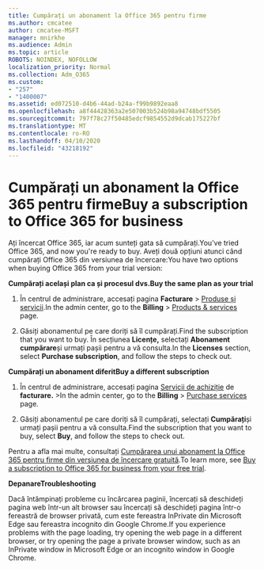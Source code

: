 ```yaml
---
title: Cumpărați un abonament la Office 365 pentru firme
ms.author: cmcatee
author: cmcatee-MSFT
manager: mnirkhe
ms.audience: Admin
ms.topic: article
ROBOTS: NOINDEX, NOFOLLOW
localization_priority: Normal
ms.collection: Adm_O365
ms.custom:
- "257"
- "1400007"
ms.assetid: ed072510-d4b6-44ad-b24a-f99b9892eaa8
ms.openlocfilehash: a8f44428363a2e507003b524b98a94748bdf5505
ms.sourcegitcommit: 797f78c27f50485edcf9854552d9dcab175227bf
ms.translationtype: MT
ms.contentlocale: ro-RO
ms.lasthandoff: 04/10/2020
ms.locfileid: "43218192"
---
```

# <a name="buy-a-subscription-to-office-365-for-business"></a><span data-ttu-id="5b61a-102">Cumpărați un abonament la Office 365 pentru firme</span><span class="sxs-lookup"><span data-stu-id="5b61a-102">Buy a subscription to Office 365 for business</span></span>

<span data-ttu-id="5b61a-103">Ați încercat Office 365, iar acum sunteți gata să cumpărați.</span><span class="sxs-lookup"><span data-stu-id="5b61a-103">You've tried Office 365, and now you're ready to buy.</span></span> <span data-ttu-id="5b61a-104">Aveți două opțiuni atunci când cumpărați Office 365 din versiunea de încercare:</span><span class="sxs-lookup"><span data-stu-id="5b61a-104">You have two options when buying Office 365 from your trial version:</span></span>
  
 <span data-ttu-id="5b61a-105">**Cumpărați același plan ca și procesul dvs.**</span><span class="sxs-lookup"><span data-stu-id="5b61a-105">**Buy the same plan as your trial**</span></span>
  
1. <span data-ttu-id="5b61a-106">În centrul de administrare, accesați pagina **Facturare** \> [Produse și servicii](https://go.microsoft.com/fwlink/p/?linkid=842054).</span><span class="sxs-lookup"><span data-stu-id="5b61a-106">In the admin center, go to the **Billing** \> [Products & services](https://go.microsoft.com/fwlink/p/?linkid=842054) page.</span></span>

2. <span data-ttu-id="5b61a-107">Găsiți abonamentul pe care doriți să îl cumpărați.</span><span class="sxs-lookup"><span data-stu-id="5b61a-107">Find the subscription that you want to buy.</span></span> <span data-ttu-id="5b61a-108">În secțiunea **Licențe,** selectați **Abonament cumpărare**și urmați pașii pentru a vă consulta.</span><span class="sxs-lookup"><span data-stu-id="5b61a-108">In the **Licenses** section, select **Purchase subscription**, and follow the steps to check out.</span></span>

<span data-ttu-id="5b61a-109">**Cumpărați un abonament diferit**</span><span class="sxs-lookup"><span data-stu-id="5b61a-109">**Buy a different subscription**</span></span>
  
1. <span data-ttu-id="5b61a-110">În centrul de administrare, accesați pagina [Servicii de achiziție](https://go.microsoft.com/fwlink/p/?linkid=868433) de **facturare.** \></span><span class="sxs-lookup"><span data-stu-id="5b61a-110">In the admin center, go to the **Billing** \> [Purchase services](https://go.microsoft.com/fwlink/p/?linkid=868433) page.</span></span>

3. <span data-ttu-id="5b61a-111">Găsiți abonamentul pe care doriți să îl cumpărați, selectați **Cumpărați**și urmați pașii pentru a vă consulta.</span><span class="sxs-lookup"><span data-stu-id="5b61a-111">Find the subscription that you want to buy, select **Buy**, and follow the steps to check out.</span></span>

<span data-ttu-id="5b61a-112">Pentru a afla mai multe, consultați [Cumpărarea unui abonament la Office 365 pentru firme din versiunea de încercare gratuită](https://docs.microsoft.com/office365/admin/subscriptions-and-billing/buy-a-subscription-from-your-free-trial).</span><span class="sxs-lookup"><span data-stu-id="5b61a-112">To learn more, see [Buy a subscription to Office 365 for business from your free trial](https://docs.microsoft.com/office365/admin/subscriptions-and-billing/buy-a-subscription-from-your-free-trial).</span></span>

<span data-ttu-id="5b61a-113">**Depanare**</span><span class="sxs-lookup"><span data-stu-id="5b61a-113">**Troubleshooting**</span></span>

<span data-ttu-id="5b61a-114">Dacă întâmpinați probleme cu încărcarea paginii, încercați să deschideți pagina web într-un alt browser sau încercați să deschideți pagina într-o fereastră de browser privată, cum este fereastra InPrivate din Microsoft Edge sau fereastra incognito din Google Chrome.</span><span class="sxs-lookup"><span data-stu-id="5b61a-114">If you experience problems with the page loading, try opening the web page in a different browser, or try opening the page a private browser window, such as an InPrivate window in Microsoft Edge or an incognito window in Google Chrome.</span></span>
